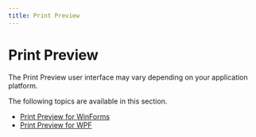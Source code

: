 ```yaml
---
title: Print Preview
---
```

# Print Preview
The Print Preview user interface may vary depending on your application platform.

The following topics are available in this section.
* [Print Preview for WinForms](print-preview/print-preview-for-winforms.md)
* [Print Preview for WPF](print-preview/print-preview-for-wpf.md)